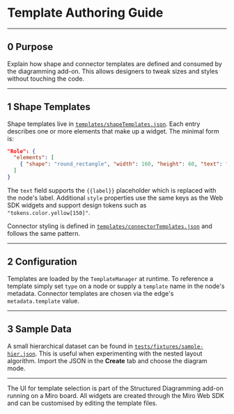 # Template Authoring Guide

---

## 0 Purpose

Explain how shape and connector templates are defined and consumed by the
diagramming add-on. This allows designers to tweak sizes and styles without
touching the code.

---

## 1 Shape Templates

Shape templates live in
[`templates/shapeTemplates.json`](../templates/shapeTemplates.json). Each entry
describes one or more elements that make up a widget. The minimal form is:

```json
"Role": {
  "elements": [
    { "shape": "round_rectangle", "width": 160, "height": 60, "text": "{{label}}" }
  ]
}
```

The `text` field supports the `{{label}}` placeholder which is replaced with the
node's label. Additional `style` properties use the same keys as the Web SDK
widgets and support design tokens such as `"tokens.color.yellow[150]"`.

Connector styling is defined in
[`templates/connectorTemplates.json`](../templates/connectorTemplates.json) and
follows the same pattern.

---

## 2 Configuration

Templates are loaded by the `TemplateManager` at runtime. To reference a
template simply set `type` on a node or supply a `template` name in the node's
metadata. Connector templates are chosen via the edge's `metadata.template`
value.

---

## 3 Sample Data

A small hierarchical dataset can be found in
[`tests/fixtures/sample-hier.json`](../tests/fixtures/sample-hier.json). This is
useful when experimenting with the nested layout algorithm. Import the JSON in
the **Create** tab and choose the diagram mode.

---

The UI for template selection is part of the Structured Diagramming add-on
running on a Miro board. All widgets are created through the Miro Web SDK and
can be customised by editing the template files.
